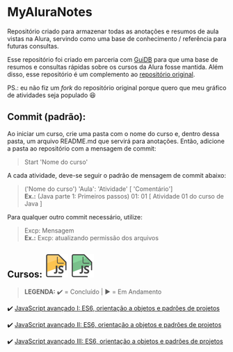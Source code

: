 # MyAluraNotes

Repositório criado para armazenar todas as anotações e resumos de aula vistas na Alura, servindo como uma base de conhecimento / referência para futuras consultas.

Esse repositório foi criado em parceria com [GuiDB](https://github.com/GuiDB) para que uma base de resumos e consultas rápidas sobre os cursos da Alura fosse mantida. Além disso, esse repositório é um complemento ao [repositório original](https://github.com/GuiDB/MyAluraProgress).

PS.: eu não fiz um *fork* do repositório original porque quero que meu gráfico de atividades seja populado :laughing:


## Commit (padrão):

Ao iniciar um curso, crie uma pasta com o nome do curso e, dentro dessa pasta, um arquivo README.md que servirá para anotações.
Então, adicione a pasta ao repositório com a mensagem de commit:  
> Start 'Nome do curso'

A cada atividade, deve-se seguir o padrão de mensagem de commit abaixo:  
> ('Nome do curso') 'Aula': 'Atividade' [ 'Comentário']  
> **Ex.:** (Java parte 1: Primeiros passos) 01: 01 [ Atividade 01 do curso de Java ]    

Para qualquer outro commit necessário, utilize:
> Excp: Mensagem  
> **Ex.:** Excp: atualizando permissão dos arquivos


## Cursos: ![JS I](Imagens/javascript-es6-orientacao-a-objetos-parte-1.svg) ![JS II](Imagens/javascript-es6-orientacao-a-objetos-parte-2.svg)

> **LEGENDA:** :heavy_check_mark: = Concluído | :arrow_forward: = Em Andamento

 :heavy_check_mark: [JavaScript avançado I: ES6, orientação a objetos e padrões de projetos](https://cursos.alura.com.br/course/javascript-es6-orientacao-a-objetos-parte-1)   


 :heavy_check_mark: [JavaScript avançado II: ES6, orientação a objetos e padrões de projetos](https://cursos.alura.com.br/course/javascript-es6-orientacao-a-objetos-parte-2)


 :heavy_check_mark: [JavaScript avançado III: ES6, orientação a objetos e padrões de projetos](https://cursos.alura.com.br/course/javascript-es6-orientacao-a-objetos-parte-3)
